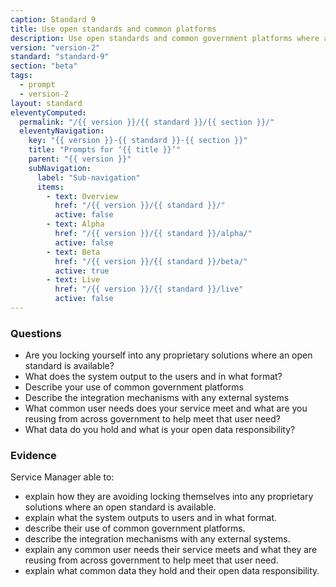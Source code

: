 ```yaml
---
caption: Standard 9
title: Use open standards and common platforms
description: Use open standards and common government platforms where available, including GOV.UK Verify as an option for identity assurance.
version: "version-2"
standard: "standard-9"
section: "beta"
tags:
  - prompt
  - version-2
layout: standard
eleventyComputed:
  permalink: "/{{ version }}/{{ standard }}/{{ section }}/"
  eleventyNavigation:
    key: "{{ version }}-{{ standard }}-{{ section }}"
    title: "Prompts for ‘{{ title }}’"
    parent: "{{ version }}"
    subNavigation:
      label: "Sub-navigation"
      items:
        - text: Overview
          href: "/{{ version }}/{{ standard }}/"
          active: false
        - text: Alpha
          href: "/{{ version }}/{{ standard }}/alpha/"
          active: false
        - text: Beta
          href: "/{{ version }}/{{ standard }}/beta/"
          active: true
        - text: Live
          href: "/{{ version }}/{{ standard }}/live"
          active: false
---
```


### Questions

- Are you locking yourself into any proprietary solutions where an open standard is available?
- What does the system output to the users and in what format?
- Describe your use of common government platforms
- Describe the integration mechanisms with any external systems
- What common user needs does your service meet and what are you reusing from across government to help meet that user need?
- What data do you hold and what is your open data responsibility?

### Evidence

Service Manager able to:

- explain how they are avoiding locking themselves into any proprietary solutions where an open standard is available.
- explain what the system outputs to users and in what format.
- describe their use of common government platforms.
- describe the integration mechanisms with any external systems.
- explain any common user needs their service meets and what they are reusing from across government to help meet that user need.
- explain what common data they hold and their open data responsibility.
